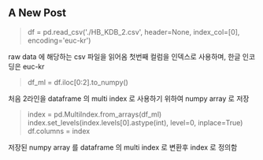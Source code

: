 ## A New Post

> df = pd.read_csv('./HB_KDB_2.csv', header=None, index_col=[0], encoding='euc-kr')

raw data 에 해당하는 csv 파일을 읽어옴
첫번째 컬럼을 인덱스로 사용하며, 한글 인코딩은 euc-kr


> df_ml = df.iloc[0:2].to_numpy()

처음 2라인을 dataframe 의 multi index 로 사용하기 위하여 numpy array 로 저장

> index = pd.MultiIndex.from_arrays(df_ml)  
> index.set_levels(index.levels[0].astype(int), level=0, inplace=True)  
> df.columns = index  

저장된 numpy array 를 dataframe 의 multi index 로 변환후 index 로 정의함

